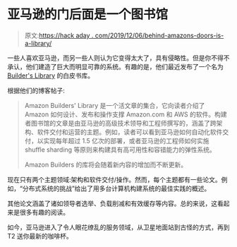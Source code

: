 # 亚马逊的门后面是一个图书馆

> 原文:[https://hack aday . com/2019/12/06/behind-amazons-doors-is-a-library/](https://hackaday.com/2019/12/06/behind-amazons-doors-is-a-library/)

一些人喜欢亚马逊，而另一些人则认为它变得太大了，具有侵略性。但是你不得不承认，他们建造了巨大而明显可靠的系统。有趣的是，他们最近发布了一个名为 [Builder's Library](https://aws.amazon.com/builders-library/?cards-body.sort-by=item.additionalFields.customSort&cards-body.sort-order=asc) 的白皮书库。

根据他们的博客帖子:

> Amazon Builders' Library 是一个活文章的集合，它向读者介绍了 Amazon 如何设计、发布和操作支撑 Amazon.com 和 AWS 的软件。构建者图书馆的文章是由亚马逊的高级技术领导和工程师撰写的，涵盖了跨架构、软件交付和运营的主题。例如，读者可以看到亚马逊如何自动化软件交付，以实现每年超过 1.5 亿次的部署，或者亚马逊的工程师如何实施 shuffle sharding 等原则来构建具有高可用性和容错能力的弹性系统。
> 
> Amazon Builders 的库将会随着新内容的增加而不断更新。

现在只有两个主题领域:架构和软件交付/操作。然而，每个主题都有一些论文。例如，“分布式系统的挑战”给出了用多台计算机构建系统的最佳实践的概述。

其他论文涵盖了诸如领导者选举、负载削减和有效缓存等内容。总的来说，这看起来是很多有趣的阅读。

如今，亚马逊进入了令人眼花缭乱的服务领域，从卫星地面站到古怪的方式，再到 T2 送你最新的咖啡杯。